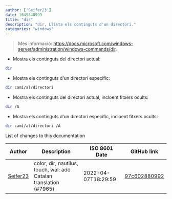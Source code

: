 ```yaml
---
author: ['Seifer23']
date: 1649348999
title: "dir"
description: "dir, Llista els continguts d'un directori."
categories: "windows"
---
```

> Més informació: <https://docs.microsoft.com/windows-server/administration/windows-commands/dir>.

- Mostra els continguts del directori actual:

```bash
dir
```

- Mostra els continguts d'un directori específic:

```bash
dir camí/al/directori
```

- Mostra els continguts del directori actual, incloent fitxers ocults:

```bash
dir /A
```

- Mostra els continguts d'un directori específic, incloent fitxers ocults:

```bash
dir camí/al/directori /A
```
List of changes to this documentation


Author | Description | ISO 8601 Date | GitHub link
------|-----|-----|-----
[Seifer23](mailto:48915360+Seifer23@users.noreply.github.com) | color, dir, nautilus, touch, wal: add Catalan translation (#7965) | 2022-04-07T18:29:59 | [97c602880992](https://github.com/tldr-pages/tldr/commit/97c6028809920cd56e8270c571ac948e7893973e)

